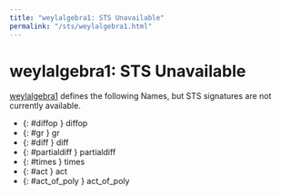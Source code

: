 ```yaml
---
title: "weylalgebra1: STS Unavailable"
permalink: "/sts/weylalgebra1.html"
---
```


# weylalgebra1: STS Unavailable


[weylalgebra1](/cd/weylalgebra1)
defines the following Names, but STS signatures are not currently available.


 *  {: #diffop } diffop
 *  {: #gr } gr
 *  {: #diff } diff
 *  {: #partialdiff } partialdiff
 *  {: #times } times
 *  {: #act } act
 *  {: #act_of_poly } act_of_poly